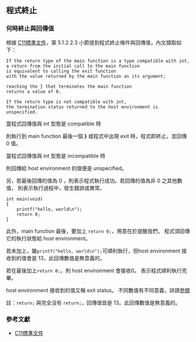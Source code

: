 ## 程式終止

### 何時終止與回傳值

根據 [C11標準文件](http://www.open-std.org/jtc1/sc22/wg14/www/docs/n1570.pdf)，第 5.1.2.2.3 小節提到程式終止條件與回傳值，內文擷取如下：

```
If the return type of the main function is a type compatible with int,
a return from the initial call to the main function
is equivalent to calling the exit function
with the value returned by the main function as its argument;

reaching the } that terminates the main function
returns a value of 0.

If the return type is not compatible with int,
the termination status returned to the host environment is unspecified.
```

當程式回傳值與 int 型態是 compatible 時

則執行到 main function 最後一個 __}__ 或程式中出現 exit 時，程式即終止。並回傳 0 值。

當程式回傳值與 int 型態是 incompatible 時

則回傳給 host environment 的值便是 unspecified。

另，若最後回傳的值為 0 ，則表示程式執行成功。若回傳的值為非 0 之其他數值，
則表示執行過程中，發生錯誤或異常。

```
int main(void)
{
    printf("hello, world\n");
    return 0;
}
```

此外，main function 最後，要加上 `return 0;`，用意在於提醒我們，
程式須回傳它的執行狀態給 host environment。

若未加上，雖`printf("hello, world\n");`可順利執行，但host environment
接收到的值會是 13，此回傳數值是無意義的。

若在最後加上`return 0;`，則 host environment 會接收0。
表示程式順利執行完畢。

host environment 接收到的值又稱 exit status。
不同數值有不同意義，詳請[參閱](http://tldp.org/LDP/abs/html/exitcodes.html)

註：`return;` 與完全沒有 `return;`，回傳值皆是 13。此回傳數值是無意義的。

### 參考文獻
* [C11標準文件](http://www.open-std.org/jtc1/sc22/wg14/www/docs/n1570.pdf)
